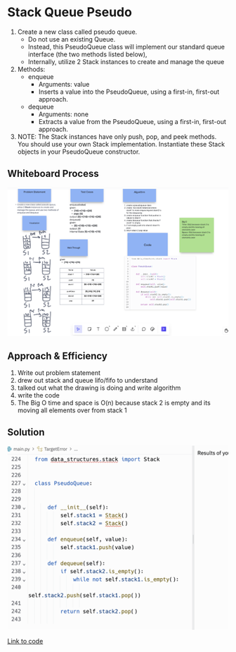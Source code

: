 
# Stack Queue Pseudo

1. Create a new class called pseudo queue.
    - Do not use an existing Queue.
    - Instead, this PseudoQueue class will implement our standard queue interface (the two methods listed below),
    - Internally, utilize 2 Stack instances to create and manage the queue
2. Methods:
    - enqueue
        - Arguments: value
        - Inserts a value into the PseudoQueue, using a first-in, first-out approach.
    - dequeue
        - Arguments: none
        - Extracts a value from the PseudoQueue, using a first-in, first-out approach.
3. NOTE: The Stack instances have only push, pop, and peek methods. You should use your own Stack implementation. Instantiate these Stack objects in your PseudoQueue constructor.




## Whiteboard Process
<!-- Embedded whiteboard image -->
![Whiteboard Image](whiteboard11.png)

## Approach & Efficiency

1. Write out problem statement
2. drew out stack and queue lifo/fifo to understand
3. talked out what the drawing is doing and write algorithm
4. write the code
5. The Big O time and space is O(n) because stack 2 is empty and its moving all elements over from stack 1


## Solution

![Solution Image](solution11.png)

[Link to code](https://replit.com/@XinDeng/code-challenges-401)
